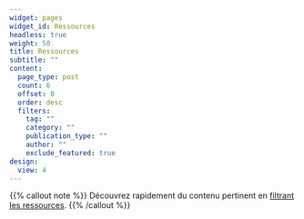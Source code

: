 ```yaml
---
widget: pages
widget_id: Ressources
headless: true
weight: 50
title: Ressources
subtitle: ""
content:
  page_type: post
  count: 6
  offset: 0
  order: desc
  filters:
    tag: ""
    category: ""
    publication_type: ""
    author: ""
    exclude_featured: true
design:
  view: 4
---
```

{{% callout note %}}
Découvrez rapidement du contenu pertinent en [filtrant les ressources](./post/).
{{% /callout %}}
